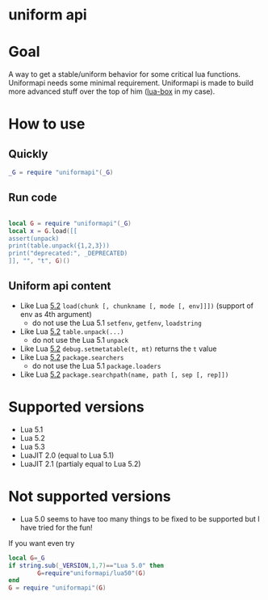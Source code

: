 # uniform api

# Goal

A way to get a stable/uniform behavior for some critical lua functions.
Uniformapi needs some minimal requirement.
Uniformapi is made to build more advanced stuff over the top of him ([lua-box](https://github.com/tst2005/lua-box) in my case).

# How to use

## Quickly

```lua
_G = require "uniformapi"(_G)
```

## Run code

```lua

local G = require "uniformapi"(_G)
local x = G.load([[
assert(unpack)
print(table.unpack({1,2,3}))
print("deprecated:", _DEPRECATED)
]], "", "t", G)()

```

## Uniform api content

* Like Lua [5.2](https://tst2005.github.io/manual/lua/5.2/manual.html#pdf-load) `load(chunk [, chunkname [, mode [, env]]])` (support of env as 4th argument)
  * do not use the Lua 5.1 `setfenv`, `getfenv`, `loadstring`
* Like Lua [5.2](https://tst2005.github.io/manual/lua/5.2/manual.html#pdf-table.unpack) `table.unpack(...)`
  * do not use the Lua 5.1 `unpack`
* Like Lua [5.2](https://tst2005.github.io/manual/lua/5.2/manual.html#pdf-debug.setmetatable) `debug.setmetatable(t, mt)` returns the `t` value
* Like Lua [5.2](https://tst2005.github.io/manual/lua/5.2/manual.html#pdf-package.searchers) `package.searchers`
  * do not use the Lua 5.1 `package.loaders`
* Like Lua [5.2](https://tst2005.github.io/manual/lua/5.2/manual.html#pdf-package.searcherpath) `package.searchpath(name, path [, sep [, rep]])`

# Supported versions

* Lua 5.1
* Lua 5.2
* Lua 5.3
* LuaJIT 2.0 (equal to Lua 5.1)
* LuaJIT 2.1 (partialy equal to Lua 5.2)

# Not supported versions

* Lua 5.0 seems to have too many things to be fixed to be supported but I have tried for the fun!

If you want even try

```lua
local G=_G
if string.sub(_VERSION,1,7)=="Lua 5.0" then
        G=require"uniformapi/lua50"(G)
end
G = require "uniformapi"(G)
```


